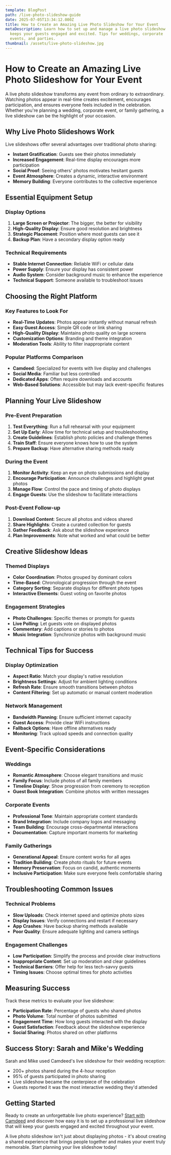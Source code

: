 ```yaml
---
template: BlogPost
path: /live-photo-slideshow-guide
date: 2025-07-05T13:34:12.000Z
title: How to Create an Amazing Live Photo Slideshow for Your Event
metaDescription: Learn how to set up and manage a live photo slideshow that
  keeps your guests engaged and excited. Tips for weddings, corporate
  events, and parties.
thumbnail: /assets/live-photo-slideshow.jpg
---
```


# How to Create an Amazing Live Photo Slideshow for Your Event

A live photo slideshow transforms any event from ordinary to extraordinary. Watching photos appear in real-time creates excitement, encourages participation, and ensures everyone feels included in the celebration. Whether you're planning a wedding, corporate event, or family gathering, a live slideshow can be the highlight of your occasion.

## Why Live Photo Slideshows Work

Live slideshows offer several advantages over traditional photo sharing:
- **Instant Gratification**: Guests see their photos immediately
- **Increased Engagement**: Real-time display encourages more participation
- **Social Proof**: Seeing others' photos motivates hesitant guests
- **Event Atmosphere**: Creates a dynamic, interactive environment
- **Memory Building**: Everyone contributes to the collective experience

## Essential Equipment Setup

### Display Options
1. **Large Screen or Projector**: The bigger, the better for visibility
2. **High-Quality Display**: Ensure good resolution and brightness
3. **Strategic Placement**: Position where most guests can see it
4. **Backup Plan**: Have a secondary display option ready

### Technical Requirements
- **Stable Internet Connection**: Reliable WiFi or cellular data
- **Power Supply**: Ensure your display has consistent power
- **Audio System**: Consider background music to enhance the experience
- **Technical Support**: Someone available to troubleshoot issues

## Choosing the Right Platform

### Key Features to Look For
- **Real-Time Updates**: Photos appear instantly without manual refresh
- **Easy Guest Access**: Simple QR code or link sharing
- **High-Quality Display**: Maintains photo quality on large screens
- **Customization Options**: Branding and theme integration
- **Moderation Tools**: Ability to filter inappropriate content

### Popular Platforms Comparison
- **Camdeed**: Specialized for events with live display and challenges
- **Social Media**: Familiar but less controlled
- **Dedicated Apps**: Often require downloads and accounts
- **Web-Based Solutions**: Accessible but may lack event-specific features

## Planning Your Live Slideshow

### Pre-Event Preparation
1. **Test Everything**: Run a full rehearsal with your equipment
2. **Set Up Early**: Allow time for technical setup and troubleshooting
3. **Create Guidelines**: Establish photo policies and challenge themes
4. **Train Staff**: Ensure everyone knows how to use the system
5. **Prepare Backup**: Have alternative sharing methods ready

### During the Event
1. **Monitor Activity**: Keep an eye on photo submissions and display
2. **Encourage Participation**: Announce challenges and highlight great photos
3. **Manage Flow**: Control the pace and timing of photo displays
4. **Engage Guests**: Use the slideshow to facilitate interactions

### Post-Event Follow-up
1. **Download Content**: Secure all photos and videos shared
2. **Share Highlights**: Create a curated collection for guests
3. **Gather Feedback**: Ask about the slideshow experience
4. **Plan Improvements**: Note what worked and what could be better

## Creative Slideshow Ideas

### Themed Displays
- **Color Coordination**: Photos grouped by dominant colors
- **Time-Based**: Chronological progression through the event
- **Category Sorting**: Separate displays for different photo types
- **Interactive Elements**: Guest voting on favorite photos

### Engagement Strategies
- **Photo Challenges**: Specific themes or prompts for guests
- **Live Polling**: Let guests vote on displayed photos
- **Commentary**: Add captions or stories to photos
- **Music Integration**: Synchronize photos with background music

## Technical Tips for Success

### Display Optimization
- **Aspect Ratio**: Match your display's native resolution
- **Brightness Settings**: Adjust for ambient lighting conditions
- **Refresh Rate**: Ensure smooth transitions between photos
- **Content Filtering**: Set up automatic or manual content moderation

### Network Management
- **Bandwidth Planning**: Ensure sufficient internet capacity
- **Guest Access**: Provide clear WiFi instructions
- **Fallback Options**: Have offline alternatives ready
- **Monitoring**: Track upload speeds and connection quality

## Event-Specific Considerations

### Weddings
- **Romantic Atmosphere**: Choose elegant transitions and music
- **Family Focus**: Include photos of all family members
- **Timeline Display**: Show progression from ceremony to reception
- **Guest Book Integration**: Combine photos with written messages

### Corporate Events
- **Professional Tone**: Maintain appropriate content standards
- **Brand Integration**: Include company logos and messaging
- **Team Building**: Encourage cross-departmental interactions
- **Documentation**: Capture important moments for marketing

### Family Gatherings
- **Generational Appeal**: Ensure content works for all ages
- **Tradition Building**: Create photo rituals for future events
- **Memory Preservation**: Focus on candid, authentic moments
- **Inclusive Participation**: Make sure everyone feels comfortable sharing

## Troubleshooting Common Issues

### Technical Problems
- **Slow Uploads**: Check internet speed and optimize photo sizes
- **Display Issues**: Verify connections and restart if necessary
- **App Crashes**: Have backup sharing methods available
- **Poor Quality**: Ensure adequate lighting and camera settings

### Engagement Challenges
- **Low Participation**: Simplify the process and provide clear instructions
- **Inappropriate Content**: Set up moderation and clear guidelines
- **Technical Barriers**: Offer help for less tech-savvy guests
- **Timing Issues**: Choose optimal times for photo activities

## Measuring Success

Track these metrics to evaluate your live slideshow:
- **Participation Rate**: Percentage of guests who shared photos
- **Photo Volume**: Total number of photos submitted
- **Engagement Time**: How long guests interacted with the display
- **Guest Satisfaction**: Feedback about the slideshow experience
- **Social Sharing**: Photos shared on other platforms

## Success Story: Sarah and Mike's Wedding

Sarah and Mike used Camdeed's live slideshow for their wedding reception:
- 200+ photos shared during the 4-hour reception
- 95% of guests participated in photo sharing
- Live slideshow became the centerpiece of the celebration
- Guests reported it was the most interactive wedding they'd attended

## Getting Started

Ready to create an unforgettable live photo experience? [Start with Camdeed](https://www.camdeed.com) and discover how easy it is to set up a professional live slideshow that will keep your guests engaged and excited throughout your event.

A live photo slideshow isn't just about displaying photos - it's about creating a shared experience that brings people together and makes your event truly memorable. Start planning your live slideshow today! 